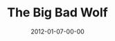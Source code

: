 ---
layout: message
category: message
series: "Big Bad Wolf"
title: "The Big Bad Wolf"
date: 2012-01-07-00-00
message_id: 708
audio: "http://s3.amazonaws.com/crossroads-media/messages/audio/bigbadwolf_01.mp3"
audio-duration: "44:16"
program: "http://s3.amazonaws.com/crossroads-media/documents/01_07-08_12Program.pdf"
description: "Brian Tome talks about the characteristics of Big Bad Wolf."
video: "http://s3.amazonaws.com/crossroads-media/messages/video/bigbadwolf_01.mp4"
video-duration: "44:22"
yt-embed-url: "//www.youtube.com/embed/H72_QcFJo-Q"
video-image: "http://s3.amazonaws.com/crossroads-media/images/bigbadwolf01_still.jpg"
tag: 
 - money
 - tome
 - control
 - program
 - community-groups
 - conflict
explicit: false
---